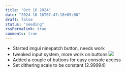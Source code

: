 ```yaml
---
title: "Oct 16 2024"
date: "2024-10-16T07:47:18+09:00"
draft: false
status: "seeding"
rssPermalink: true
comments: true
---
```

- Started imgui ninepatch button, needs work
- tweaked input system, more work on buttons
![](images/Screenshot2024-10-15at8.53.57PM.png)
- Added a couple of buttons for easy console access
- Set dithering scale to be constant (2.99994)
